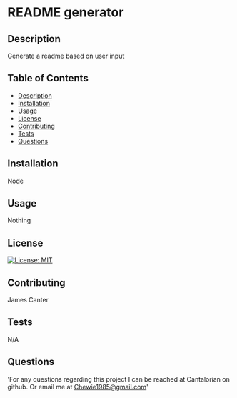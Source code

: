 
  # README generator

  ## Description
  Generate a readme based on user input

  ## Table of Contents
  * [Description](#Description)
  * [Installation](#Installation)
  * [Usage](#Usage)
  * [License](#License)
  * [Contributing](#Contributing)
  * [Tests](#Tests)
  * [Questions](#Questions)
  
  ## Installation
  Node

  ## Usage
  Nothing

  ## License
  [![License: MIT](https://img.shields.io/badge/License-MIT-yellow.svg)](https://opensource.org/licenses/MIT)

  ## Contributing
  James Canter

  ## Tests
  N/A

  ## Questions
  'For any questions regarding this project I can be reached at Cantalorian on github. Or email me at Chewie1985@gmail.com'
  